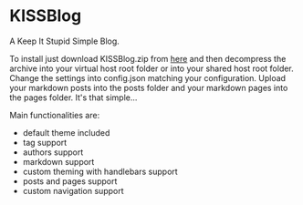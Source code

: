# KISSBlog

A Keep It Stupid Simple Blog.

To install just download KISSBlog.zip from [here](https://github.com/mattmezza/KISSBlog/releases/latest) and then decompress the archive into your virtual host root folder or into your shared host root folder. Change the settings into config.json matching your configuration. Upload your markdown posts into the posts folder and your markdown pages into the pages folder. It's that simple...

Main functionalities are:

* default theme included
* tag support
* authors support
* markdown support
* custom theming with handlebars support
* posts and pages support
* custom navigation support
